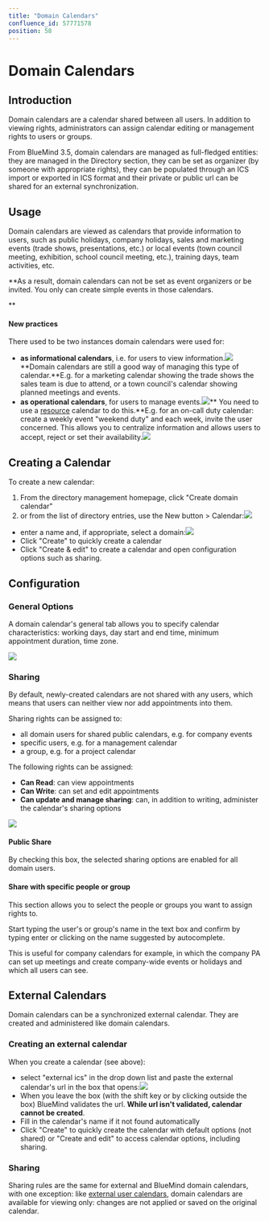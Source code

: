 ```yaml
---
title: "Domain Calendars"
confluence_id: 57771578
position: 58
---
```

# Domain Calendars


## Introduction

Domain calendars are a calendar shared between all users. In addition to viewing rights, administrators can assign calendar editing or management rights to users or groups.

From BlueMind 3.5, domain calendars are managed as full-fledged entities: they are managed in the Directory section, they can be set as organizer (by someone with appropriate rights), they can be populated through an ICS import or exported in ICS format and their private or public url can be shared for an external synchronization.


## Usage

Domain calendars are viewed as calendars that provide information to users, such as public holidays, company holidays, sales and marketing events (trade shows, presentations, etc.) or local events (town council meeting, exhibition, school council meeting, etc.), training days, team activities, etc.

**As a result, domain calendars can not be set as event organizers or be invited. You only can create simple events in those calendars.


**

#### New practices

There used to be two instances domain calendars were used for:

- **as informational calendars**, i.e. for users to view information.![](../../attachments/57771578/57771591.png) **Domain calendars are still a good way of managing this type of calendar.**E.g. for a marketing calendar showing the trade shows the sales team is due to attend, or a town council's calendar showing planned meetings and events.
- **as operational calendars**, for users to manage events.![](../../attachments/57771578/57771591.png)** You need to use a [resource](https://forge.bluemind.net/confluence/display/DA/.Les+ressources+vBM-3.5) calendar to do this.**E.g. for an on-call duty calendar: create a weekly event "weekend duty" and each week, invite the user concerned. This allows you to centralize information and allows users to accept, reject or set their availability.![](../../attachments/57771578/57771591.png)


## Creating a Calendar

To create a new calendar:

1. From the directory management homepage, click "Create domain calendar"
2. or from the list of directory entries, use the New button > Calendar:![](../../attachments/57771578/57771589.png)


- enter a name and, if appropriate, select a domain:![](../../attachments/57771578/57771587.png)
- Click "Create" to quickly create a calendar
- Click "Create & edit" to create a calendar and open configuration options such as sharing.


## Configuration

### General Options

A domain calendar's general tab allows you to specify calendar characteristics: working days, day start and end time, minimum appointment duration, time zone.

![](../../attachments/57771578/57771583.png)

### Sharing

By default, newly-created calendars are not shared with any users, which means that users can neither view nor add appointments into them.

Sharing rights can be assigned to:

- all domain users for shared public calendars, e.g. for company events
- specific users, e.g. for a management calendar
- a group, e.g. for a project calendar


The following rights can be assigned:

- **Can Read**: can view appointments
- **Can Write**: can set and edit appointments
- **Can update and manage sharing**: can, in addition to writing, administer the calendar's sharing options


![](../../attachments/57771578/57771585.png)

#### Public Share

By checking this box, the selected sharing options are enabled for all domain users.

#### Share with specific people or group

This section allows you to select the people or groups you want to assign rights to.

Start typing the user's or group's name in the text box and confirm by typing enter or clicking on the name suggested by autocomplete.

This is useful for company calendars for example, in which the company PA can set up meetings and create company-wide events or holidays and which all users can see.

## External Calendars

Domain calendars can be a synchronized external calendar. They are created and administered like domain calendars.

### Creating an external calendar

When you create a calendar (see above):

- select "external ics" in the drop down list and paste the external calendar's url in the box that opens:![](../../attachments/57771578/57771581.png)
- When you leave the box (with the shift key or by clicking outside the box) BlueMind validates the url. **While url isn't validated, calendar cannot be created**.
- Fill in the calendar's name if it not found automatically
- Click "Create" to quickly create the calendar with default options (not shared) or "Create and edit" to access calendar options, including sharing.


### Sharing

Sharing rules are the same for external and BlueMind domain calendars, with one exception: like [external user calendars](/Guide_de_l_utilisateur/L_agenda/Les_calendriers_externes/), domain calendars are available for viewing only: changes are not applied or saved on the original calendar.


